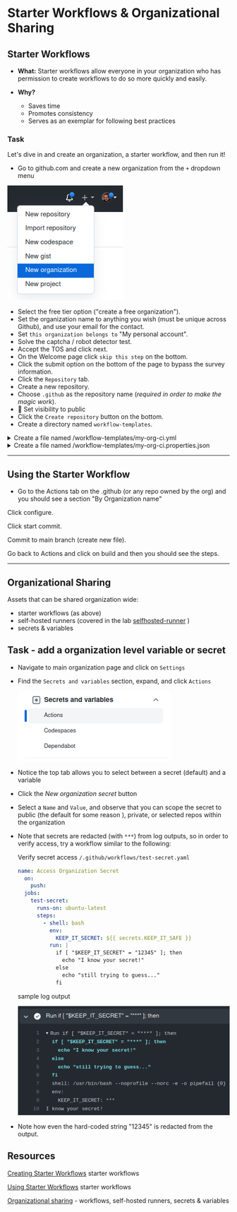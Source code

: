 # Starter Workflows & Organizational Sharing

## **Starter Workflows**

- **What:** Starter workflows allow everyone in your organization who has permission to create workflows to do so more quickly and easily.

- **Why?**
  - Saves time
  - Promotes consistency
  - Serves as an exemplar for following best practices

### **Task**

Let's dive in and create an organization, a starter workflow, and then run it!

- Go to github.com and create a new organization from the `+` dropdown menu

![Screenshot workflow](img/create-organization.png)

- Select the free tier option ("create a free organization").
- Set the organization name to anything you wish (must be unique across Github), and use your email for the contact.
- Set `this organization belongs to` "My personal account".
- Solve the captcha / robot detector test.
- Accept the TOS and click next.
- On the Welcome page click `skip this step` on the bottom.
- Click the submit option on the bottom of the page to bypass the survey information.
- Click the `Repository` tab.
- Create a new repository.
- Choose `.github` as the repository name (*required in order to make the magic work*).
- 📝 Set visibility to public
- Click the `Create repository` button on the bottom.
- Create a directory named `workflow-templates`.

<details>
    <summary>Create a file named /workflow-templates/my-org-ci.yml</summary>

```YAML
name: Octo Organization CI

on:
  push:
    branches: [ $default-branch ]
  pull_request:
    branches: [ $default-branch ]

jobs:
  build:
    runs-on: ubuntu-latest

    steps:
      - uses: actions/checkout@v3

      - name: Run a one-line script
        run: echo Hello from Octo Organization
```

</details>

<details>
    <summary>Create a file named /workflow-templates/my-org-ci.properties.json</summary>

```JSON
{
    "name": "Octo Organization Workflow",
    "description": "Octo Organization CI starter workflow.",
    "iconName": "example-icon",
    "categories": [
        "node", "js"
    ],
    "filePatterns": [
        "package.json$",
        "^Dockerfile",
        ".*\\.md$",
        ".*\.ya?ml"
    ]
}
```

</details>

---

## Using the Starter Workflow

- Go to the Actions tab on the .github (or any repo owned by the org) and you should see a section "By Organization name"

Click configure.

Click start commit.

Commit to main branch (create new file).

Go back to Actions and click on build and then you should see the steps.

---

## Organizational Sharing

  Assets that can be shared organization wide:

- starter workflows (as above)
- self-hosted runners (covered in the lab [selfhosted-runner](./selfhosted-runner.md) )
- secrets & variables

## Task - add a organization level variable or secret

- Navigate to main organization page and click on `Settings`
- Find the `Secrets and variables` section, expand, and click `Actions`

  ![Screenshot variables & secrets](img/secrets-and-variables.png)
- Notice the top tab allows you to select between a secret (default) and a variable
- Click the *New organization secret* button
- Select a `Name` and `Value`, and observe that you can scope the secret to public (the default for some reason ), private, or selected repos within the organization
- Note that secrets are redacted (with `***`) from log outputs, so in order to verify access, try a workflow similar to the following:

  Verify secret access `/.github/workflows/test-secret.yaml`

    ```YAML
    name: Access Organization Secret
      on:
        push:
      jobs:
        test-secret:
          runs-on: ubuntu-latest
          steps:
            - shell: bash
              env:
                KEEP_IT_SECRET: ${{ secrets.KEEP_IT_SAFE }}
              run: |
                if [ "$KEEP_IT_SECRET" = "12345" ]; then
                  echo "I know your secret!"
                else
                  echo "still trying to guess..."
                fi
    ```

  </details>
  
  sample log output

  ![workflow secret output](img/workflow-secret.png)

- Note how even the hard-coded string "12345" is redacted from the output.

## Resources

[Creating Starter Workflows](https://docs.github.com/en/actions/using-workflows/creating-starter-workflows-for-your-organization) starter workflows

[Using Starter Workflows](https://docs.github.com/en/actions/using-workflows/using-starter-workflows) starter workflows

[Organizational sharing](https://docs.github.com/en/actions/using-workflows/sharing-workflows-secrets-and-runners-with-your-organization) - workflows, self-hosted runners, secrets & variables

